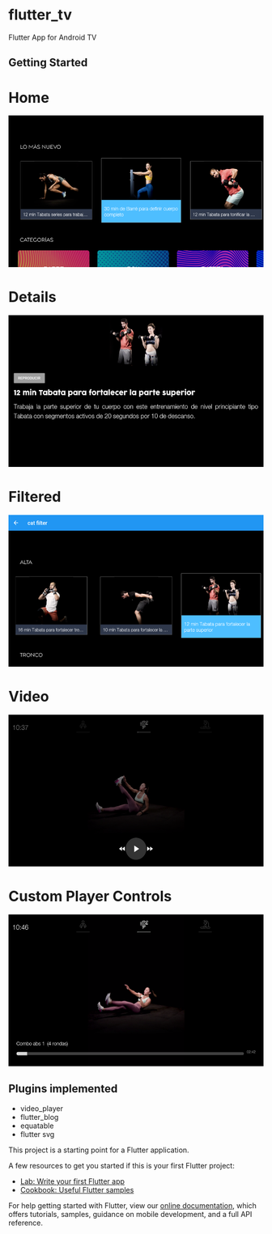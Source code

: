 # flutter_tv

Flutter App for Android TV

## Getting Started
<h1>Home</h1>
<img src="screenshots/1.png" height="300"/>
<h1>Details</h1>
<img src="screenshots/2.png" height="300"/>
<h1>Filtered</h1>
<img src="screenshots/3.png" height="300"/>
<h1>Video</h1>
<img src="screenshots/4.png" height="300"/>
<h1>Custom Player Controls</h1>
<img src="screenshots/5.png" height="300"/>

## Plugins implemented
<ul>
	<li>video_player</li>
	<li>flutter_blog</li>
	<li>equatable</li>
	<li>flutter svg</li>
</ul>

This project is a starting point for a Flutter application.

A few resources to get you started if this is your first Flutter project:

- [Lab: Write your first Flutter app](https://flutter.dev/docs/get-started/codelab)
- [Cookbook: Useful Flutter samples](https://flutter.dev/docs/cookbook)

For help getting started with Flutter, view our
[online documentation](https://flutter.dev/docs), which offers tutorials,
samples, guidance on mobile development, and a full API reference.

